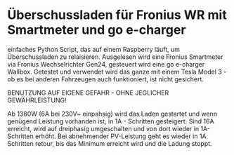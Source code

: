 ﻿# Überschussladen für Fronius WR mit Smartmeter und go e-charger

einfaches Python Script, das auf einem Raspberry läuft, um Überschussladen zu relaisieren.
Ausgelesen wird eine Fronius Smartmeter via Fronius Wechselrichter Gen24, gesteuert wird eine go e-charger Wallbox.
Getestet und verwendet wird das ganze mit einem Tesla Model 3 - ob es bei anderen Fahrzeugen auch funktioniert, ist nicht gesichert.

BENUTZUNG AUF EIGENE GEFAHR - OHNE JEGLICHER GEWÄHRLEISTUNG!

Ab 1380W (6A bei 230V~ einpahsig) wird das Laden gestartet und wenn genügend Leistung vorhanden ist,
in 1A - Schritten gesteigert. Sind 16A erreicht, wird auf dreiphasig umgeschalten und von dort wieder in 1A-Schritten erhöht.
Bei abnehmender PV-Leistung geht es wieder in 1A Schritten retour, bis das Minimum erreicht wird und die Ladung stoppt.
